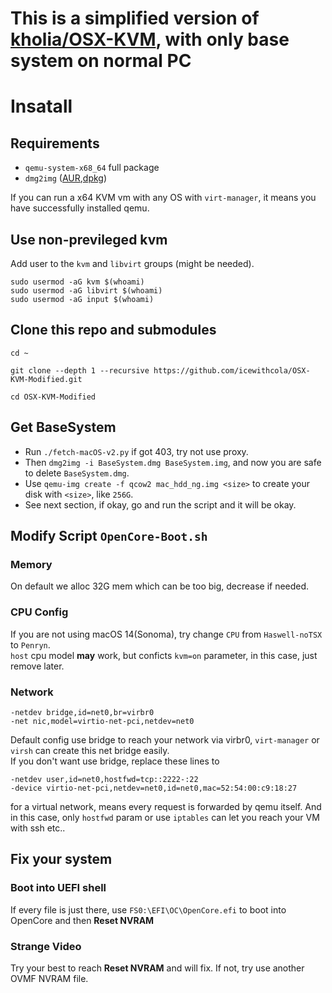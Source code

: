 # This is a simplified version of [kholia/OSX-KVM](https://github.com/kholia/OSX-KVM), with only base system on normal PC

# Insatall
## Requirements
+ `qemu-system-x68_64` full package
+ `dmg2img` ([AUR](https://aur.archlinux.org/packages/dmg2img),[dpkg](https://packages.debian.org/sid/dmg2img))

If you can run a x64 KVM vm with any OS with `virt-manager`, it means you have successfully installed qemu.

## Use non-previleged kvm
Add user to the `kvm` and `libvirt` groups (might be needed).
```
sudo usermod -aG kvm $(whoami)
sudo usermod -aG libvirt $(whoami)
sudo usermod -aG input $(whoami)
```

## Clone this repo and submodules
```
cd ~

git clone --depth 1 --recursive https://github.com/icewithcola/OSX-KVM-Modified.git

cd OSX-KVM-Modified
```

## Get BaseSystem
+ Run `./fetch-macOS-v2.py` if got 403, try not use proxy.
+ Then `dmg2img -i BaseSystem.dmg BaseSystem.img`, and now you are safe to delete `BaseSystem.dmg`.
+ Use `qemu-img create -f qcow2 mac_hdd_ng.img <size>` to create your disk with `<size>`, like `256G`.
+ See next section, if okay, go and run the script and it will be okay.

## Modify Script `OpenCore-Boot.sh`
### Memory
On default we alloc 32G mem which can be too big, decrease if needed.
### CPU Config
If you are not using macOS 14(Sonoma), try change `CPU` from `Haswell-noTSX` to `Penryn`.\
`host` cpu model **may** work, but conficts `kvm=on` parameter, in this case, just remove later. 
### Network
```
-netdev bridge,id=net0,br=virbr0
-net nic,model=virtio-net-pci,netdev=net0
```
Default config use bridge to reach your network via virbr0, `virt-manager` or `virsh` can create this net bridge easily. \
If you don't want use bridge, replace these lines to 
```
-netdev user,id=net0,hostfwd=tcp::2222-:22
-device virtio-net-pci,netdev=net0,id=net0,mac=52:54:00:c9:18:27
```
for a virtual network, means every request is forwarded by qemu itself. And in this case, only `hostfwd` param or use `iptables` can let you reach your VM with ssh etc..

## Fix your system
### Boot into UEFI shell
If every file is just there, use `FS0:\EFI\OC\OpenCore.efi` to boot into OpenCore and then **Reset NVRAM**
### Strange Video
Try your best to reach **Reset NVRAM** and will fix. If not, try use another OVMF NVRAM file.
